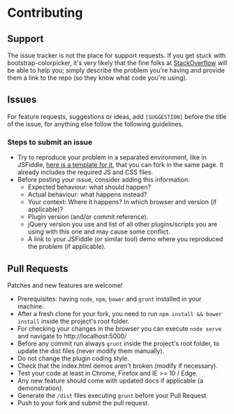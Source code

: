 # Contributing

## Support

The issue tracker is not the place for support requests. If you get stuck with bootstrap-colorpicker, it's very likely
that the fine folks at [StackOverflow](http://stackoverflow.com/) will be able to help you; simply describe the problem
you're having and provide them a link to the repo (so they know what code you're using).

## Issues

For feature requests, suggestions or ideas, add `[SUGGESTION]` before the title of the issue, for anything else follow
the following guidelines.

### Steps to submit an issue

- Try to reproduce your problem in a separated environment, like in JSFiddle,
  [here is a template for it](http://jsfiddle.net/itsjavi/0vopxm13/), that you can fork in the same page.
  It already includes the required JS and CSS files.
- Before posting your issue, consider adding this information:
  - Expected behaviour: what should happen?
  - Actual behaviour: what happens instead?
  - Your context: Where it happens? In which browser and version (if applicable)?
  - Plugin version (and/or commit reference).
  - jQuery version you use and list of all other plugins/scripts you are using with this one and may cause some conflict.
  - A link to your JSFiddle (or similar tool) demo where you reproduced the problem (if applicable).

## Pull Requests

Patches and new features are welcome!

- Prerequisites: having `node`, `npm`, `bower` and `grunt` installed in your machine.
- After a fresh clone for your fork, you need to run `npm install && bower install` inside the project's root folder.
- For checking your changes in the browser you can execute `node serve` and navigate to http://localhost:5000/
- Before any commit run always `grunt` inside the project's root folder, to update the dist files
  (never modify them manually).
- Do not change the plugin coding style.
- Check that the index.html demos aren't broken (modify if necessary).
- Test your code at least in Chrome, Firefox and IE >= 10 / Edge.
- Any new feature should come with updated docs if applicable (a demonstration).
- Generate the `/dist` files executing `grunt` before your Pull Request.
- Push to your fork and submit the pull request.
